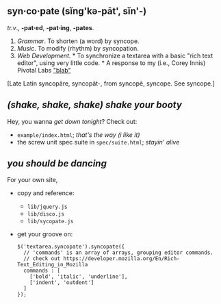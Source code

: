 syn·co·pate (sĭng'kə-pāt', sĭn'-)
--------------------------------------------------------------------------------

*tr.v*., **-pat·ed**, **-pat·ing**, **-pates**.

   1. *Grammar*. To shorten (a word) by syncope.
   2. *Music*. To modify (rhythm) by syncopation.
   3. *Web Development*.
    * To synchronize a textarea with a basic "rich text editor", using very
      little code.
    * A response to my (i.e., Corey Innis) Pivotal Labs ["blab"][blab]

[Late Latin syncopāre, syncopāt-, from syncopē, syncope. See syncope.]


*(shake, shake, shake) shake your booty*
-------------------------------------------------------------------------------

Hey, you wanna *get down tonight*? Check out:

  * `example/index.html`; *that's the way (i like it)*
  * the screw unit spec suite in `spec/suite.html`; *stayin' alive*


*you should be dancing*
-------------------------------------------------------------------------------

For your own site,

  * copy and reference:
    * `lib/jquery.js`
    * `lib/disco.js`
    * `lib/sycopate.js`
  * get your groove on:

        $('textarea.syncopate').syncopate({
          // 'commands' is an array of arrays, grouping editor commands.
          // check out https://developer.mozilla.org/En/Rich-Text_Editing_in_Mozilla
          commands : [
            ['bold', 'italic', 'underline'],
            ['indent', 'outdent']
          ]
        });


[blab]: http://pivotallabs.com/users/corey/blog/articles/860-javascript-snacks-nibble-1-rte-wysiwyg-is-built-in-to-your-browser "Javascript Snacks, Nibble #1: RTE/WYSIWYG is Built in to your Browser"
